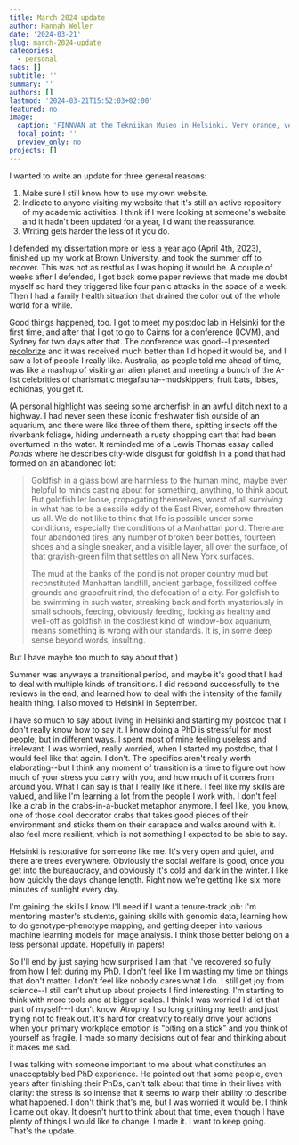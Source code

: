```yaml
---
title: March 2024 update
author: Hannah Weller
date: '2024-03-21'
slug: march-2024-update
categories:
  - personal
tags: []
subtitle: ''
summary: ''
authors: []
lastmod: '2024-03-21T15:52:03+02:00'
featured: no
image: 
  caption: 'FINNVAN at the Tekniikan Museo in Helsinki. Very orange, very futuristic.'
  focal_point: ''
  preview_only: no
projects: []
---
```


I wanted to write an update for three general reasons:

1. Make sure I still know how to use my own website.
2. Indicate to anyone visiting my website that it's still an active repository of my academic activities. I think if I were looking at someone's website and it hadn't been updated for a year, I'd want the reassurance.
3. Writing gets harder the less of it you do.

I defended my dissertation more or less a year ago (April 4th, 2023), finished up my work at Brown University, and took the summer off to recover. This was not as restful as I was hoping it would be. A couple of weeks after I defended, I got back some paper reviews that made me doubt myself so hard they triggered like four panic attacks in the space of a week. Then I had a family health situation that drained the color out of the whole world for a while.

Good things happened, too. I got to meet my postdoc lab in Helsinki for the first time, and after that I got to go to Cairns for a conference (ICVM), and Sydney for two days after that. The conference was good--I presented [recolorize](https://onlinelibrary.wiley.com/doi/10.1111/ele.14378) and it was received much better than I'd hoped it would be, and I saw a lot of people I really like. Australia, as people told me ahead of time, was like a mashup of visiting an alien planet and meeting a bunch of the A-list celebrities of charismatic megafauna--mudskippers, fruit bats, ibises, echidnas, you get it. 

(A personal highlight was seeing some archerfish in an awful ditch next to a highway. I had never seen these iconic freshwater fish outside of an aquarium, and there were like three of them there, spitting insects off the riverbank foliage, hiding underneath a rusty shopping cart that had been overturned in the water. It reminded me of a Lewis Thomas essay called *Ponds* where he describes city-wide disgust for goldfish in a pond that had formed on an abandoned lot:

> Goldfish in a glass bowl are harmless to the human mind, maybe even helpful to minds casting about for something, anything, to think about. But goldfish let loose, propagating themselves, worst of all *surviving* in what has to be a sessile eddy of the East River, somehow threaten us all. We do not like to think that life is possible under some conditions, especially the conditions of a Manhattan pond. There are four abandoned tires, any number of broken beer bottles, fourteen shoes and a single sneaker, and a visible layer, all over the surface, of that grayish-green film that settles on all New York surfaces. 
>
> The mud at the banks of the pond is not proper country mud but reconstituted Manhattan landfill, ancient garbage, fossilized coffee grounds and grapefruit rind, the defecation of a city. For goldfish to be swimming in such water, streaking back and forth mysteriously in small schools, feeding, obviously feeding, looking as healthy and well-off as goldfish in the costliest kind of window-box aquarium, means something is wrong with our standards. It is, in some deep sense beyond words, insulting.

But I have maybe too much to say about that.)

Summer was anyways a transitional period, and maybe it's good that I had to deal with multiple kinds of transitions. I did respond successfully to the reviews in the end, and learned how to deal with the intensity of the family health thing. I also moved to Helsinki in September.

I have so much to say about living in Helsinki and starting my postdoc that I don't really know how to say it. I know doing a PhD is stressful for most people, but in different ways. I spent most of mine feeling useless and irrelevant. I was worried, really worried, when I started my postdoc, that I would feel like that again. I don't. The specifics aren't really worth elaborating--but I think any moment of transition is a time to figure out how much of your stress you carry with you, and how much of it comes from around you. What I can say is that I really like it here. I feel like my skills are valued, and like I'm learning a lot from the people I work with. I don't feel like a crab in the crabs-in-a-bucket metaphor anymore. I feel like, you know, one of those cool decorator crabs that takes good pieces of their environment and sticks them on their carapace and walks around with it. I also feel more resilient, which is not something I expected to be able to say. 

Helsinki is restorative for someone like me. It's very open and quiet, and there are trees everywhere. Obviously the social welfare is good, once you get into the bureaucracy, and obviously it's cold and dark in the winter. I like how quickly the days change length. Right now we're getting like six more minutes of sunlight every day. 

I'm gaining the skills I know I'll need if I want a tenure-track job: I'm mentoring master's students, gaining skills with genomic data, learning how to do genotype-phenotype mapping, and getting deeper into various machine learning models for image analysis. I think those better belong on a less personal update. Hopefully in papers!

So I'll end by just saying how surprised I am that I've recovered so fully from how I felt during my PhD. I don't feel like I'm wasting my time on things that don't matter. I don't feel like nobody cares what I do. I still get joy from science--I still can't shut up about projects I find interesting. I'm starting to think with more tools and at bigger scales. I think I was worried I'd let that part of myself---I don't know. Atrophy. I so long gritting my teeth and just trying not to freak out. It's hard for creativity to really drive your actions when your primary workplace emotion is "biting on a stick" and you think of yourself as fragile. I made so many decisions out of fear and thinking about it makes me sad.

I was talking with someone important to me about what constitutes an unacceptably bad PhD experience. He pointed out that some people, even years after finishing their PhDs, can't talk about that time in their lives with clarity: the stress is so intense that it seems to warp their ability to describe what happened. I don't think that's me, but I was worried it would be. I think I came out okay. It doesn't hurt to think about that time, even though I have plenty of things I would like to change. I made it. I want to keep going. That's the update.













